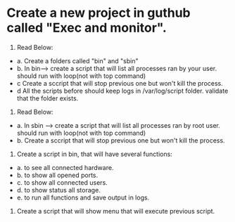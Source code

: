 # Create a new project in guthub called "Exec and monitor".

1. Read Below:

- a. Create a folders called "bin" and "sbin"
- b. In bin--> create a script that will  list all processes ran by your user. should run with loop(not with top command)
- c Create a sccript that will stop previous one but won't kill the process.
- d All the scripts before should keep logs in /var/log/script folder. validate that the folder exists.

1. Read Below:

- a. In sbin --> create a script that will  list all processes ran by root user. should run with loop(not with top command)
- b. Create a sccript that will stop previous one but won't kill the process.

1. Create a script in bin, that will have several functions:

- a. to see all connected hardware.
- b. to show all opened ports.
- c. to show all connected users.
- d. to show status all storage. 
- e. to run all functions and save output in logs.

1. Create a script that will show menu that will execute previous script.